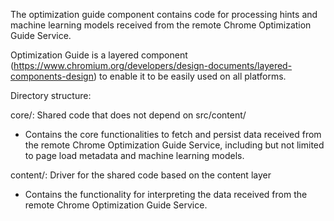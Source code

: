 The optimization guide component contains code for processing hints and machine
learning models received from the remote Chrome Optimization Guide Service.

Optimization Guide is a layered component
(https://www.chromium.org/developers/design-documents/layered-components-design)
to enable it to be easily used on all platforms.

Directory structure:

core/: Shared code that does not depend on src/content/

* Contains the core functionalities to fetch and persist data received from the
  remote Chrome Optimization Guide Service, including but not limited to page
  load metadata and machine learning models.

content/: Driver for the shared code based on the content layer

* Contains the functionality for interpreting the data received from the remote
  Chrome Optimization Guide Service.
